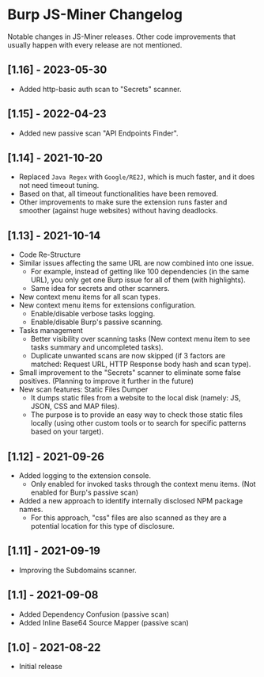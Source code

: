 # Burp JS-Miner Changelog
Notable changes in JS-Miner releases. Other code improvements that usually happen with every release are not mentioned.

## [1.16] - 2023-05-30
- Added http-basic auth scan to "Secrets" scanner.

## [1.15] - 2022-04-23
- Added new passive scan "API Endpoints Finder".

## [1.14] - 2021-10-20
- Replaced `Java Regex` with `Google/RE2J`, which is much faster, and it does not need timeout tuning. 
- Based on that, all timeout functionalities have been removed.
- Other improvements to make sure the extension runs faster and smoother (against huge websites) without having deadlocks.

## [1.13] - 2021-10-14
- Code Re-Structure
- Similar issues affecting the same URL are now combined into one issue.
  - For example, instead of getting like 100 dependencies (in the same URL), you only get one Burp issue for all of them (with highlights).
  - Same idea for secrets and other scanners.
- New context menu items for all scan types.
- New context menu items for extensions configuration.
  - Enable/disable verbose tasks logging.
  - Enable/disable Burp's passive scanning.
- Tasks management
  - Better visibility over scanning tasks (New context menu item to see tasks summary and uncompleted tasks).
  - Duplicate unwanted scans are now skipped (if 3 factors are matched: Request URL, HTTP Response body hash and scan type).
- Small improvement to the "Secrets" scanner to eliminate some false positives. (Planning to improve it further in the future)
- New scan features: Static Files Dumper
  - It dumps static files from a website to the local disk (namely: JS, JSON, CSS and MAP files).
  - The purpose is to provide an easy way to check those static files locally (using other custom tools or to search for specific patterns based on your target).


## [1.12] - 2021-09-26
- Added logging to the extension console.
  - Only enabled for invoked tasks through the context menu items. (Not enabled for Burp's passive scan)
- Added a new approach to identify internally disclosed NPM package names.
  - For this approach, "css" files are also scanned as they are a potential location for this type of disclosure.

## [1.11] - 2021-09-19
- Improving the Subdomains scanner.

## [1.1] - 2021-09-08
- Added Dependency Confusion (passive scan)
- Added Inline Base64 Source Mapper (passive scan)

## [1.0] - 2021-08-22
- Initial release